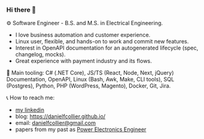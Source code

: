 ### Hi there 👋

⚙️ Software Engineer - B.S. and M.S. in Electrical Engineering. 
- I love business automation and customer experience.
- Linux user, flexible, and hands-on to work and commit new features.
- Interest in OpenAPI documentation for an autogenerated lifecycle (spec, changelog, mocks).
- Great experience with payment industry and its flows.

🧰  Main tooling: C# (.NET Core), JS/TS (React, Node, Next, jQuery) Documentation, OpenAPI, Linux (Bash, Awk, Make, CLI tools), SQL (Postgres), Python, PHP (WordPress, Magento), Docker, Git, Jira.

📞 How to reach me: 
- [my linkedin](https://www.linkedin.com/in/danielfcollier/)
- blog: https://danielfcollier.github.io/
- email: danielfcollier@gmail.com 
- papers from my past as [Power Electronics Engineer](https://www.researchgate.net/profile/Daniel-A-F-Collier)
